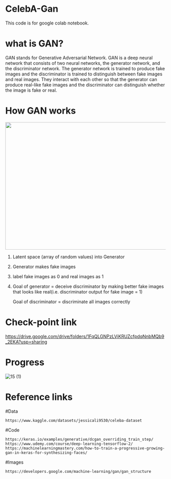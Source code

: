 # CelebA-Gan
This code is for google colab notebook.


# what is GAN?

  GAN stands for Generative Adversarial Network. GAN is a deep neural network that consists of two neural networks, the generator network, and the discriminator network. The generator network is trained to produce fake images and the discriminator is trained to distinguish between fake images and real images. They interact with each other so that the generator can produce real-like fake images and the discriminator can distinguish whether the image is fake or real.

  # How GAN works
  
  <img src="https://developers.google.com/static/machine-learning/gan/images/gan_diagram.svg" width = "600" height="400">
  
  1. Latent space (array of random values) into Generator
  2. Generator makes fake images
  3. label fake images as 0 and real images as 1
  4. Goal of generator = deceive discriminator by making better fake images that looks like real(i.e. discriminator output for fake image = 1)
  
     Goal of discriminator = discriminate all images correctly
     
    
  


# Check-point link

https://drive.google.com/drive/folders/1FqQLGNPzLViKRUZcfpdqNnbMQb9_2EKA?usp=sharing


# Progress

![15 (1)](https://user-images.githubusercontent.com/111392592/185004297-8a50027e-82dc-4a1f-a917-813854ab81a3.png)


# Reference links
  #Data
  
    https://www.kaggle.com/datasets/jessicali9530/celeba-dataset
    
  #Code
  
    https://keras.io/examples/generative/dcgan_overriding_train_step/
    https://www.udemy.com/course/deep-learning-tensorflow-2/
    https://machinelearningmastery.com/how-to-train-a-progressive-growing-gan-in-keras-for-synthesizing-faces/
    
  #Images
  
    https://developers.google.com/machine-learning/gan/gan_structure
